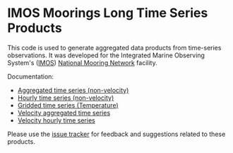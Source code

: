 # IMOS Moorings Long Time Series Products

This code is used to generate aggregated data products from time-series observations. It was developed for the Integrated Marine Observing System's ([IMOS](http://imos.org.au/)) [National Mooring Network](http://imos.org.au/facilities/nationalmooringnetwork/) facility.

Documentation:
- [Aggregated time series (non-velocity)](Documentation/aggregated_timeseries.md)
- [Hourly time series (non-velocity)](Documentation/Hourly_timeseries.md)
- [Gridded time series (Temperature)](Documentation/Gridded_timeseries.md)
- [Velocity aggregated time series](Documentation/velocity_aggregated_timeseries.md)
- [Velocity hourly time series](Documentation/velocity_hourly_timeseries.md)


Please use the [issue tracker](https://github.com/aodn/python-aodntools/issues) for feedback and suggestions related to these products.

